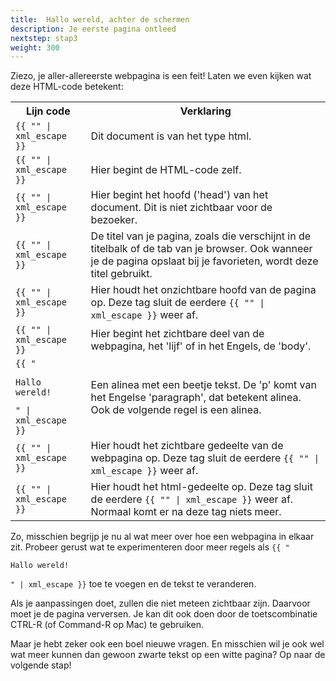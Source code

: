 ```yaml
---
title:  Hallo wereld, achter de schermen
description: Je eerste pagina ontleed
nextstep: stap3
weight: 300
---
```


Ziezo, je aller-allereerste webpagina is een feit! Laten we even kijken wat deze HTML-code betekent:
<table class="deftable">
    <tr>
        <th>Lijn code</th><th>Verklaring</th>
    </tr>
    <tr>
        <td><code>{{ "<!doctype html>" | xml_escape }}</code></td><td>Dit document is van het type html.</td>
    </tr>
    <tr>
        <td><code>{{ "<html>" | xml_escape }}</code></td><td>Hier begint de HTML-code zelf.</td>
    </tr>
    <tr>
        <td><code>{{ "<head>" | xml_escape }}</code></td><td>Hier begint het hoofd ('head') van het document. Dit is niet zichtbaar voor de bezoeker.</td>
    </tr>
    <tr>
        <td><code>{{ "<title>Mijn allereerste webpagina</title>" | xml_escape }}</code></td><td>De titel van je pagina, zoals die verschijnt in de titelbalk of de tab van je browser. Ook wanneer je de pagina opslaat bij je favorieten, wordt deze titel gebruikt.</td>
    </tr>
    <tr>
        <td><code>{{ "</head>" | xml_escape }}</code></td><td>Hier houdt het onzichtbare hoofd van de pagina op. Deze tag sluit de eerdere <code>{{ "<head>" | xml_escape }}</code> weer af.</td>
    </tr>
    <tr>
        <td><code>{{ "<body>" | xml_escape }}</code></td><td>Hier begint het zichtbare deel van de webpagina, het 'lijf' of in het Engels, de 'body'.</td>
    </tr>
    <tr>
        <td><code>{{ "<p>Hallo wereld!</p>" | xml_escape }}</code></td><td>Een alinea met een beetje tekst. De 'p' komt van het Engelse 'paragraph', dat betekent alinea. Ook de volgende regel is een alinea.</td>
    </tr>
    <tr>
        <td><code>{{ "</body>" | xml_escape }}</code></td><td>Hier houdt het zichtbare gedeelte van de webpagina op. Deze tag sluit de eerdere <code>{{ "<body>" | xml_escape }}</code> weer af.</td>
    </tr>
    <tr>
        <td><code>{{ "</html>" | xml_escape }}</code></td><td>Hier houdt het html-gedeelte op. Deze tag sluit de eerdere <code>{{ "<html>" | xml_escape }}</code> weer af. Normaal komt er na deze tag niets meer.</td>
    </tr>
</table>

Zo, misschien begrijp je nu al wat meer over hoe een webpagina in elkaar zit. Probeer gerust wat te experimenteren door meer regels als <code>{{ "<p>Hallo wereld!</p>" | xml_escape }}</code> toe te voegen en de tekst te veranderen.

<div class="attention">
    Als je aanpassingen doet, zullen die niet meteen zichtbaar zijn. Daarvoor moet je de pagina verversen. Je kan dit ook doen door de toetscombinatie CTRL-R (of Command-R op Mac) te gebruiken.
</div>

Maar je hebt zeker ook een boel nieuwe vragen. En misschien wil je ook wel wat meer kunnen dan gewoon zwarte tekst op een witte pagina? Op naar de volgende stap!
